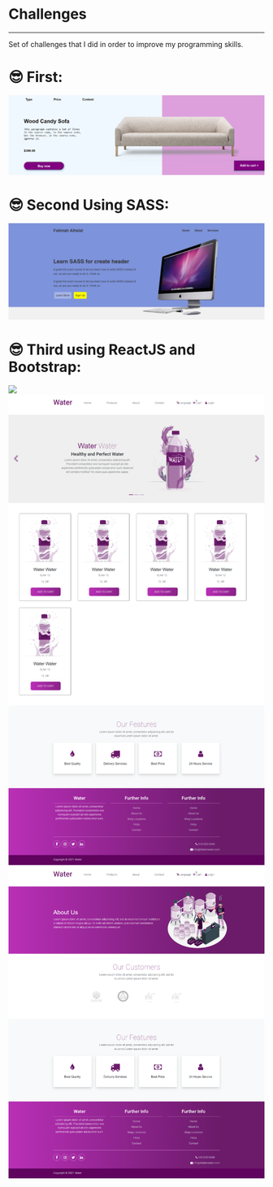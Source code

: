 # Challenges
<hr>
Set of challenges that I did in order to improve my programming skills.

# :sunglasses: First:
<img src="img/first.png">

# :sunglasses: Second Using SASS:
<img src="img/sec.png">

# :sunglasses: Third using ReactJS and Bootstrap:
<img src="img/Shooping_Home.png">
<img src="img/Shooping-Product.png">
<img src="img/Shooping-About (1).png">
<img src="img/Shooping-Contant.png>
